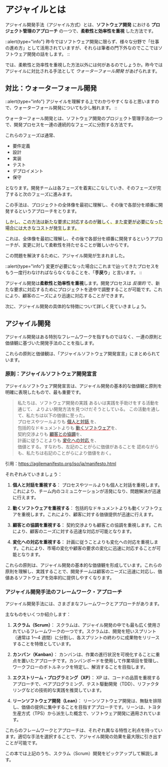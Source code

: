 # アジャイルとは

アジャイル開発手法（アジャイル方式）とは、**ソフトウェア開発** における **プロジェクト管理のアプローチ** の一つで、**柔軟性と効率性を重視** した方法です。

::alert{type="info"}
昨今ではソフトウェア開発に限らず、様々な分野で「仕事の進め方」として活用されていますが、それらは筆者の門下外なのでここではソフトウェア開発の話をします。
::

では、柔軟性と効率性を重視した方法以外には何があるのでしょうか。昨今ではアジャイルに対比される手法として _ウォーターフォール開発_ があげられます。

## 対比：ウォーターフォール開発

::alert{type="info"}
アジャイルを理解する上でわかりやすくなると思いますので、ウォーターフォール開発についても少し触れます。
::

ウォーターフォール開発とは、ソフトウェア開発のプロジェクト管理手法の一つで、開発プロセスを一連の連続的なフェーズに分割する方法です。

これらのフェーズは通常、

<!-- 箇条書きより図がいいな -->

- 要件定義
- 設計
- 実装
- テスト
- デプロイメント
- 保守

となります。開発チームは各フェーズを着実にこなしていき、そのフェーズが完了すると次のフェーズに進みます。

この手法は、プロジェクトの全体像を最初に理解し、その後で各部分を順番に開発するというアプローチをとります。

<p style="text-decoration: underline yellow">
しかし、この方法は新たな要求に対応するのが難しく、また変更が必要になった場合には大きなコストが発生します。
</p>

これは、全体像を最初に理解し、その後で各部分を順番に開発するというアプローチが、変更に対して柔軟性を持たせることが難しいからです。

この問題を解決するために、アジャイル開発が生まれました。

::alert{type="info"}
変更が必要になった場合にこれまで辿ってきたプロセスをもう一度行わなければならなくなることを、「**手戻り**」と言います。
::



アジャイル開発は**柔軟性と効率性を重視**します。開発プロセスは _反復的_ で、新たな要求に対応するためにプロジェクトを途中で調整することが可能です。これにより、顧客のニーズにより迅速に対応することができます。

次に、アジャイル開発の具体的な特徴について詳しく見ていきましょう。

## アジャイル開発

アジャイル開発はある特別なフレームワークを指すものではなく、一連の原則と価値観に基づいた開発手法のことを指します。

これらの原則と価値観は、「アジャイルソフトウェア開発宣言」にまとめられています。

### 原則：アジャイルソフトウェア開発宣言

アジャイルソフトウェア開発宣言は、アジャイル開発の基本的な価値観と原則を明確に表現したもので、最も重要です。

> 私たちは、ソフトウェア開発の実践
> あるいは実践を手助けをする活動を通じて、
> よりよい開発方法を見つけだそうとしている。
> この活動を通して、私たちは以下の価値に至った。  
> プロセスやツールよりも <span style="text-decoration: underline red">**個人と対話** </span>を、  
> 包括的なドキュメントよりも <span style="text-decoration: underline red">**動くソフトウェア**</span>を、  
> 契約交渉よりも <span style="text-decoration: underline red">**顧客との協調**</span>を、  
> 計画に従うことよりも <span style="text-decoration: underline red">**変化への対応** </span>を、  
> 価値とする。すなわち、左記のことがらに価値があることを
> 認めながらも、私たちは右記のことがらにより価値をおく。

引用：https://agilemanifesto.org/iso/ja/manifesto.html

それぞれみていきましょう：

1. **個人と対話を重視する**： プロセスやツールよりも個人と対話を重視します。これにより、チーム内のコミュニケーションが活発になり、問題解決が迅速に行えます。

2. **動くソフトウェアを重視する**： 包括的なドキュメントよりも動くソフトウェアを重視します。これにより、顧客に対する価値提供が迅速に行えます。

3. **顧客との協調を重視する**： 契約交渉よりも顧客との協調を重視します。これにより、顧客のニーズに対する迅速な対応が可能となります。

4. **変化への対応を重視する**： 計画に従うことよりも変化への対応を重視します。これにより、市場の変化や顧客の要求の変化に迅速に対応することが可能となります。

これらの原則は、アジャイル開発の基本的な価値観を形成しています。これらの原則を理解し、実践することで、開発チームは顧客のニーズに迅速に対応し、価値あるソフトウェアを効率的に提供しやすくなります。


### アジャイル開発手法のフレームワーク・アプローチ

アジャイル開発手法には、さまざまなフレームワークとアプローチがあります。

主なものをいくつか紹介します：

1. **スクラム（Scrum）**： スクラムは、アジャイル開発の中でも最も広く使用されているフレームワークの一つです。スクラムは、開発を短いスプリント（通常は 1〜4 週間）に分割し、各スプリントの終わりに成果物をリリースすることを特徴としています。

2. **カンバン（Kanban）**： カンバンは、作業の進行状況を可視化することに重点を置いたアプローチです。カンバンボードを使用して作業項目を管理し、ワークフローのボトルネックを特定し、解消することを目指します。

3. **エクストリーム・プログラミング（XP）**： XP は、コードの品質を重視するアプローチで、ペアプログラミング、テスト駆動開発（TDD）、リファクタリングなどの技術的な実践を推奨しています。

4. **リーンソフトウェア開発（Lean）**： リーンソフトウェア開発は、無駄を排除し、価値の提供に集中することを目指すアプローチです。リーンは、トヨタ生産方式（TPS）から派生した概念で、ソフトウェア開発に適用されています。

これらのフレームワークとアプローチは、それぞれ異なる特性と利点を持っています。適切な手法を選択することで、アジャイル開発の効果を最大限に引き出すことが可能です。

この本では上記のうち、スクラム（Scrum）開発をピックアップして解説します。
